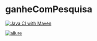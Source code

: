 # ganheComPesquisa

[![Java CI with Maven](https://github.com/JeanHeberth/ganheComPesquisa/actions/workflows/maven.yml/badge.svg)](https://github.com/JeanHeberth/ganheComPesquisa/actions/workflows/maven.yml)

[![allure](https://github.com/JeanHeberth/ganheComPesquisa/actions/workflows/allure.yml/badge.svg)](https://github.com/JeanHeberth/ganheComPesquisa/actions/workflows/allure.yml) 

